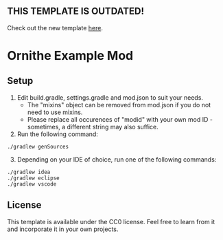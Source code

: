 ## THIS TEMPLATE IS OUTDATED!

Check out the new template [here](https://github.com/OrnitheMC/ornithe-template-mod).

# Ornithe Example Mod

## Setup

1. Edit build.gradle, settings.gradle and mod.json to suit your needs.
    * The "mixins" object can be removed from mod.json if you do not need to use mixins.
    * Please replace all occurences of "modid" with your own mod ID - sometimes, a different string may also suffice.
2. Run the following command:
```
./gradlew genSources
```
3. Depending on your IDE of choice, run one of the following commands:
```
./gradlew idea
./gradlew eclipse
./gradlew vscode
```

## License

This template is available under the CC0 license. Feel free to learn from it and incorporate it in your own projects.
